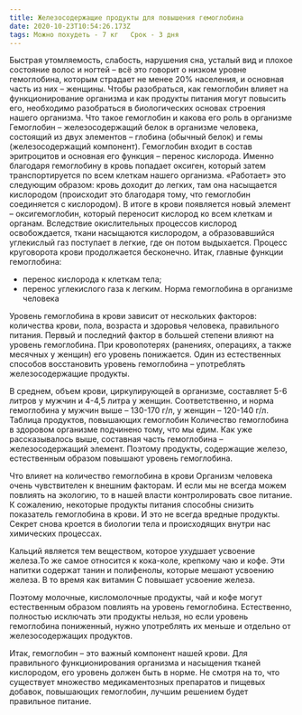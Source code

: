 ```yaml
---
title: Железосодержащие продукты для повышения гемоглобина
date: 2020-10-23T10:54:26.173Z
tags: Можно похудеть - 7 кг   Срок - 3 дня
---
```

Быстрая утомляемость, слабость, нарушения сна, усталый вид и плохое состояние волос и ногтей – всё это говорит о низком уровне гемоглобина, которым страдает не менее 20% населения, и основная часть из них – женщины. Чтобы разобраться, как гемоглобин влияет на функционирование организма и как продукты питания могут повысить его, необходимо разобраться в биологических основах строения нашего организма.
Что такое гемоглобин и какова его роль в организме
Гемоглобин – железосодержащий белок в организме человека, состоящий из двух элементов – глобина (обычный белок) и гемы (железосодержащий компонент). Гемоглобин входит в состав эритроцитов и основная его функция – перенос кислорода. Именно благодаря гемоглобину в кровь попадает оксиген, который затем транспортируется по всем клеткам нашего организма.
«Работает» это следующим образом: кровь доходит до легких, там она насыщается кислородом (происходит это благодаря тому, что гемоглобин соединяется с кислородом). В итоге в крови появляется новый элемент – оксигемоглобин, который переносит кислород ко всем клеткам и органам. Вследствие окислительных процессов кислород освобождается, ткани насыщаются кислородом, а образовавшийся углекислый газ поступает в легкие, где он потом выдыхается. Процесс круговорота крови продолжается бесконечно.
Итак, главные функции гемоглобина:

* перенос кислорода к клеткам тела;
* перенос углекислого газа к легким.
  Норма гемоглобина в организме человека

Уровень гемоглобина в крови зависит от нескольких факторов: количества крови, пола, возраста и здоровья человека, правильного питания. Первый и последний фактор в большей степени влияют на уровень гемоглобина. При кровопотерях (ранениях, операциях, а также месячных у женщин) его уровень понижается. Один из естественных способов восстановить уровень гемоглобина – употреблять железосодержащие продукты.

В среднем, объем крови, циркулирующей в организме, составляет 5-6 литров у мужчин и 4-4,5 литра у женщин. Соответственно, и норма гемоглобина у мужчин выше – 130-170 г/л, у женщин – 120-140 г/л.
Таблица продуктов, повышающих гемоглобин
Количество гемоглобина в здоровом организме подчинено тому, что мы едим. Как уже рассказывалось выше, составная часть гемоглобина – железосодержащий элемент. Поэтому продукты, содержащие железо, естественным образом повышают уровень гемоглобина.

Что влияет на количество гемоглобина в крови
Организм человека очень чувствителен к внешним факторам. И если мы не всегда можем повлиять на экологию, то в нашей власти контролировать свое питание. К сожалению, некоторые продукты питания способны снизить показатель гемоглобина в крови. И это не всегда вредные продукты. Секрет снова кроется в биологии тела и происходящих внутри нас химических процессах.

Кальций является тем веществом, которое ухудшает усвоение железа.То же самое относится к кока-коле, крепкому чаю и кофе. Эти напитки содержат танин и полифенолы, которые мешают усвоению железа. В то время как витамин С повышает усвоение железа.

Поэтому молочные, кисломолочные продукты, чай и кофе могут естественным образом повлиять на уровень гемоглобина. Естественно, полностью исключать эти продукты нельзя, но если уровень гемоглобина пониженный, нужно употреблять их меньше и отдельно от железосодержащих продуктов.

Итак, гемоглобин – это важный компонент нашей крови. Для правильного функционирования организма и насыщения тканей кислородом, его уровень должен быть в норме. Не смотря на то, что существует множество медикаментозных препаратов и пищевых добавок, повышающих гемоглобин, лучшим решением будет правильное питание.
